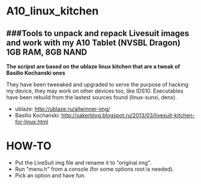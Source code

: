 A10_linux_kitchen
=================

###Tools to unpack and repack Livesuit images and work with my A10 Tablet (NVSBL Dragon) 1GB RAM, 8GB NAND
---------------------------------------------------
**The scripst are based on the ublaze linux kitchen that are a tweak of Basilio Kochanski ones**

They have been tweeaked and upgraded to serve the purpose of hacking my device, they may work on other devices too, like IDS10.
Executables have been rebuild from the lastest sources found (linux-sunxi, denx).

- ublaze: http://ublaze.ru/allwinner-img/
- Basilio Kochanski: http://xakerblog.blogspot.ru/2013/03/livesuit-kitchen-for-linux.html

HOW-TO
======
- Put the LiveSuit img file and rename it to "original.img".
- Run "menu.h" from a console (for some options root is needed).
- Pick an option and have fun.
